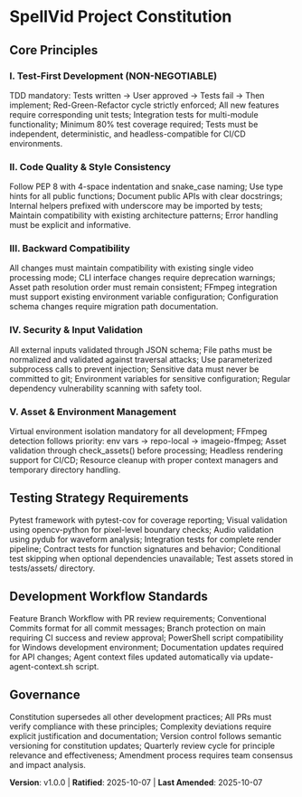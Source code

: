 <!--
Sync Impact Report:
Version change: [TEMPLATE] → v1.0.0
Modified principles: All principles defined from existing CONSTITUTION.md
Added sections: 5 core principles + testing strategy + security requirements + governance
Removed sections: None (template filled)
Templates requiring updates: ✅ Updated constitution from detailed project guidelines
Follow-up TODOs: None - all placeholders filled
-->

# SpellVid Project Constitution

## Core Principles

### I. Test-First Development (NON-NEGOTIABLE)
TDD mandatory: Tests written → User approved → Tests fail → Then implement; Red-Green-Refactor cycle strictly enforced; All new features require corresponding unit tests; Integration tests for multi-module functionality; Minimum 80% test coverage required; Tests must be independent, deterministic, and headless-compatible for CI/CD environments.

### II. Code Quality & Style Consistency
Follow PEP 8 with 4-space indentation and snake_case naming; Use type hints for all public functions; Document public APIs with clear docstrings; Internal helpers prefixed with underscore may be imported by tests; Maintain compatibility with existing architecture patterns; Error handling must be explicit and informative.

### III. Backward Compatibility
All changes must maintain compatibility with existing single video processing mode; CLI interface changes require deprecation warnings; Asset path resolution order must remain consistent; FFmpeg integration must support existing environment variable configuration; Configuration schema changes require migration path documentation.

### IV. Security & Input Validation  
All external inputs validated through JSON schema; File paths must be normalized and validated against traversal attacks; Use parameterized subprocess calls to prevent injection; Sensitive data must never be committed to git; Environment variables for sensitive configuration; Regular dependency vulnerability scanning with safety tool.

### V. Asset & Environment Management
Virtual environment isolation mandatory for all development; FFmpeg detection follows priority: env vars → repo-local → imageio-ffmpeg; Asset validation through check_assets() before processing; Headless rendering support for CI/CD; Resource cleanup with proper context managers and temporary directory handling.

## Testing Strategy Requirements

Pytest framework with pytest-cov for coverage reporting; Visual validation using opencv-python for pixel-level boundary checks; Audio validation using pydub for waveform analysis; Integration tests for complete render pipeline; Contract tests for function signatures and behavior; Conditional test skipping when optional dependencies unavailable; Test assets stored in tests/assets/ directory.

## Development Workflow Standards

Feature Branch Workflow with PR review requirements; Conventional Commits format for all commit messages; Branch protection on main requiring CI success and review approval; PowerShell script compatibility for Windows development environment; Documentation updates required for API changes; Agent context files updated automatically via update-agent-context.sh script.

## Governance

Constitution supersedes all other development practices; All PRs must verify compliance with these principles; Complexity deviations require explicit justification and documentation; Version control follows semantic versioning for constitution updates; Quarterly review cycle for principle relevance and effectiveness; Amendment process requires team consensus and impact analysis.

**Version**: v1.0.0 | **Ratified**: 2025-10-07 | **Last Amended**: 2025-10-07